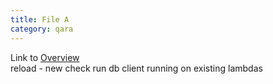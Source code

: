 ```yaml
---
title: File A
category: qara
---
```

Link to [Overview](../overview)  
reload - new check run db client running on existing lambdas
